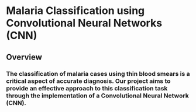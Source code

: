 # Malaria Classification using Convolutional Neural Networks (CNN)
## Overview
### The classification of malaria cases using thin blood smears is a critical aspect of accurate diagnosis. Our project aims to provide an effective approach to this classification task through the implementation of a Convolutional Neural Network (CNN).

